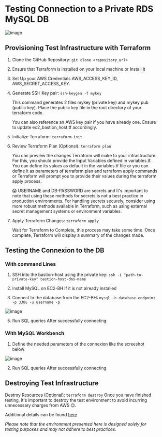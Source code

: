 # Testing Connection to a Private RDS MySQL DB 

![image](https://github.com/mariemssi/Test_Connect_To_Private_RDS-MySQL_DB_1/assets/69463864/460c5bdf-a95a-4f49-8a47-70845bfb8407)





## Provisioning Test Infrastructure with Terraform
1. Clone the GitHub Repository: `git clone <repository_url>`
  
2. Ensure that Terraform is installed on your local machine or Install it
   
3. Set Up your AWS Credentials AWS_ACCESS_KEY_ID, AWS_SECRET_ACCESS_KEY.
        
4. Generate SSH Key pair: `ssh-keygen -f mykey`

   This command generates 2 files mykey (private key) and mykey.pub (public key). Place the public key file in the root directory of your terraform code.

   You can also reference an AWS key pair if you have already one. Ensure to update ec2_bastion_host.tf accordingly.

   
   
5. Initialize Terraform: `terraform init`
   
6. Review Terraform Plan (Optional): `terraform plan`
   
   You can preview the changes Terraform will make to your infrastructure. For this, you should provide the Input Variables defined in variables.tf. You can define its values as default in the variables.tf file or you can define it as parameters of terraform plan and terraform apply commands
   or Terraform will prompt you to provide their values during the terraform apply process.

   😱 USERNAME and DB-PASSWORD are secrets and It's important to note that using these methods for secrets is not a best practice in production environments.
   For handling secrets securely, consider using more robust methods available in Terraform, such as using external secret management systems or environment variables.  
  
7. Apply Terraform Changes: `terraform apply`

    Wait for Terraform to Complete, this process may take some time. Once complete, Terraform will display a summary of the changes made.

## Testing the Connexion to the DB

### With command Lines
 
1. SSH into the bastion-host using the private key: `ssh -i "path-to-private-key" bastion-host-dns-name`
 
2. Install MySQL on EC2-BH if it is not already installed

3. Connect to the database from the EC2-BH: `mysql -h database-endpoint -p 3306 -u username -p`

![image](https://github.com/mariemssi/Test_Connect_To_Private_RDS-MySQL_DB_1/assets/69463864/97c22cd9-4b82-4aaa-a7a1-65008ccd9723)



5. Run SQL queries After successfully connecting
 


### With MySQL Workbench

1. Define the needed parameters of the connexion like the screeshot below:
   
![image](https://github.com/mariemssi/Test_Connect_To_Private_RDS-MySQL_DB_1/assets/69463864/70a39a9c-e370-4710-9899-1483c1264894)




2. Run SQL queries After successfully connecting
 
## Destroying Test Infrastructure
  Destroy Resources (Optional): `terraform destroy`
  Once you have finished testing, it's important to destroy the test environment to avoid incurring unnecessary charges from AWS 😉.

Additional details can be found [here](https://medium.com/@meriemiag/exploring-ways-to-connect-to-mysql-rds-database-102aec995673)

*Please note that the environment presented here is designed solely for testing purposes and may not adhere to best practices.*
